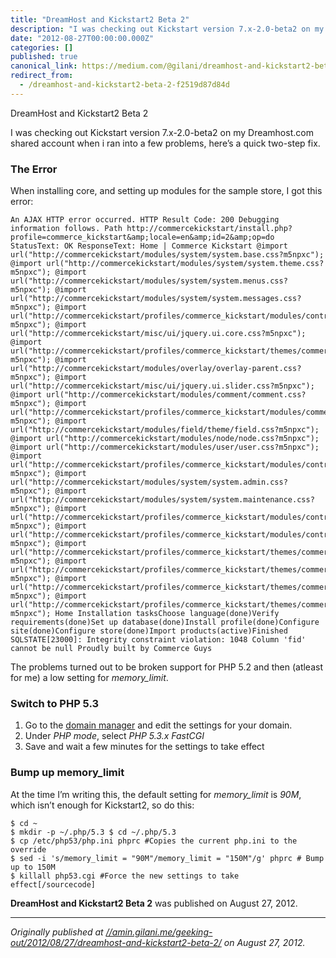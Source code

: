 ```yaml
---
title: "DreamHost and Kickstart2 Beta 2"
description: "I was checking out Kickstart version 7.x-2.0-beta2 on my Dreamhost.com shared account when i ran into a few problems, here’s a quick…"
date: "2012-08-27T00:00:00.000Z"
categories: []
published: true
canonical_link: https://medium.com/@gilani/dreamhost-and-kickstart2-beta-2-f2519d87d84d
redirect_from:
  - /dreamhost-and-kickstart2-beta-2-f2519d87d84d
---
```


DreamHost and Kickstart2 Beta 2

I was checking out Kickstart version 7.x-2.0-beta2 on my Dreamhost.com shared account when i ran into a few problems, here’s a quick two-step fix.

### The Error

When installing core, and setting up modules for the sample store, I got this error:

```
An AJAX HTTP error occurred. HTTP Result Code: 200 Debugging information follows. Path http://commercekickstart/install.php?profile=commerce_kickstart&amp;locale=en&amp;id=2&amp;op=do StatusText: OK ResponseText: Home | Commerce Kickstart @import url("http://commercekickstart/modules/system/system.base.css?m5npxc"); @import url("http://commercekickstart/modules/system/system.theme.css?m5npxc"); @import url("http://commercekickstart/modules/system/system.menus.css?m5npxc"); @import url("http://commercekickstart/modules/system/system.messages.css?m5npxc"); @import url("http://commercekickstart/profiles/commerce_kickstart/modules/contrib/tipsy/stylesheets/tipsy.css?m5npxc"); @import url("http://commercekickstart/misc/ui/jquery.ui.core.css?m5npxc"); @import url("http://commercekickstart/profiles/commerce_kickstart/themes/commerce_kickstart_admin/jquery.ui.theme.css?m5npxc"); @import url("http://commercekickstart/modules/overlay/overlay-parent.css?m5npxc"); @import url("http://commercekickstart/misc/ui/jquery.ui.slider.css?m5npxc"); @import url("http://commercekickstart/modules/comment/comment.css?m5npxc"); @import url("http://commercekickstart/profiles/commerce_kickstart/modules/commerce_kickstart/commerce_kickstart_menus/commerce_kickstart_menus.css?m5npxc"); @import url("http://commercekickstart/modules/field/theme/field.css?m5npxc"); @import url("http://commercekickstart/modules/node/node.css?m5npxc"); @import url("http://commercekickstart/modules/user/user.css?m5npxc"); @import url("http://commercekickstart/profiles/commerce_kickstart/modules/contrib/views/css/views.css?m5npxc"); @import url("http://commercekickstart/modules/system/system.admin.css?m5npxc"); @import url("http://commercekickstart/modules/system/system.maintenance.css?m5npxc"); @import url("http://commercekickstart/profiles/commerce_kickstart/modules/contrib/ctools/css/ctools.css?m5npxc"); @import url("http://commercekickstart/profiles/commerce_kickstart/modules/contrib/views_slideshow/views_slideshow.css?m5npxc"); @import url("http://commercekickstart/profiles/commerce_kickstart/themes/commerce_kickstart_admin/reset.css?m5npxc"); @import url("http://commercekickstart/profiles/commerce_kickstart/themes/commerce_kickstart_admin/style.css?m5npxc"); @import url("http://commercekickstart/profiles/commerce_kickstart/themes/commerce_kickstart_admin/contrib.css?m5npxc"); @import url("http://commercekickstart/profiles/commerce_kickstart/themes/commerce_kickstart_admin/commerce_kickstart_admin.css?m5npxc"); Home Installation tasksChoose language(done)Verify requirements(done)Set up database(done)Install profile(done)Configure site(done)Configure store(done)Import products(active)Finished SQLSTATE[23000]: Integrity constraint violation: 1048 Column 'fid' cannot be null Proudly built by Commerce Guys
```

The problems turned out to be broken support for PHP 5.2 and then (atleast for me) a low setting for _memory\_limit_.

### Switch to PHP 5.3

1.  Go to the [domain manager](https://panel.dreamhost.com/index.cgi?tree=domain.manage&) and edit the settings for your domain.
2.  Under _PHP mode_, select _PHP 5.3.x FastCGI_
3.  Save and wait a few minutes for the settings to take effect

### Bump up memory\_limit

At the time I’m writing this, the default setting for _memory\_limit_ is _90M_, which isn’t enough for Kickstart2, so do this:

```
$ cd ~
$ mkdir -p ~/.php/5.3 $ cd ~/.php/5.3
$ cp /etc/php53/php.ini phprc #Copies the current php.ini to the override
$ sed -i 's/memory_limit = "90M"/memory_limit = "150M"/g' phprc # Bump up to 150M
$ killall php53.cgi #Force the new settings to take effect[/sourcecode]
```

**DreamHost and Kickstart2 Beta 2** was published on August 27, 2012.

---

_Originally published at_ [_//amin.gilani.me/geeking-out/2012/08/27/dreamhost-and-kickstart2-beta-2/_](//amin.gilani.me/geeking-out/2012/08/27/dreamhost-and-kickstart2-beta-2/) _on August 27, 2012._
